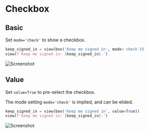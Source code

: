 # Checkbox



## Basic

Set `mode='check'` to show a checkbox.


```py
keep_signed_in = view(box('Keep me signed in', mode='check'))
view(f'Keep me signed in: {keep_signed_in}.')
```


![Screenshot](assets/screenshots/checkbox_basic.png)


## Value

Set `value=True` to pre-select the checkbox.

The mode setting `mode='check'` is implied, and can be elided.


```py
keep_signed_in = view(box('Keep me signed in', value=True))
view(f'Keep me signed in: {keep_signed_in}.')
```


![Screenshot](assets/screenshots/checkbox_value.png)
